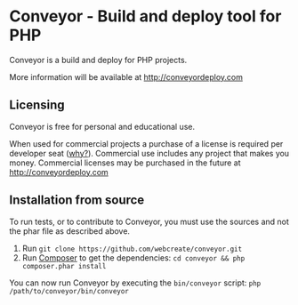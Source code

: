 Conveyor - Build and deploy tool for PHP
========================================

Conveyor is a build and deploy for PHP projects.

More information will be available at http://conveyordeploy.com

Licensing
---------

Conveyor is free for personal and educational use.

When used for commercial projects a purchase of a license is required per developer seat
([why?](http://webcreate.nl/conveyor/license#why)). Commercial use includes any project
that makes you money. Commercial licenses may be purchased in the future at http://conveyordeploy.com

Installation from source
------------------------

To run tests, or to contribute to Conveyor, you must use the sources and not the phar
file as described above.

1. Run `git clone https://github.com/webcreate/conveyor.git`
2. Run [Composer](http://getcomposer.org/) to get the dependencies: `cd conveyor && php composer.phar install`

You can now run Conveyor by executing the `bin/conveyor` script: `php /path/to/conveyor/bin/conveyor`
